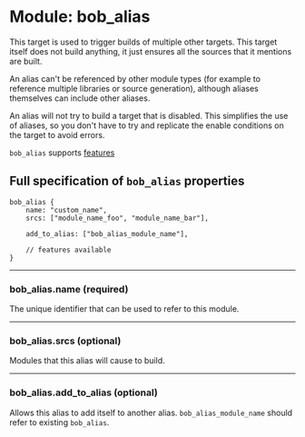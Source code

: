# Module: bob_alias

This target is used to trigger builds of multiple other targets.
This target itself does not build anything, it just ensures all
the sources that it mentions are built.

An alias can't be referenced by other module types
(for example to reference multiple libraries or source generation),
although aliases themselves can include other aliases.

An alias will not try to build a target that is disabled. This
simplifies the use of aliases, so you don't have to try and
replicate the enable conditions on the target to avoid errors.

`bob_alias` supports [features](../features.md)

## Full specification of `bob_alias` properties

```bp
bob_alias {
    name: "custom_name",
    srcs: ["module_name_foo", "module_name_bar"],

    add_to_alias: ["bob_alias_module_name"],

    // features available
}
```

---

### **bob_alias.name** (required)

The unique identifier that can be used to refer to this module.

---

### **bob_alias.srcs** (optional)

Modules that this alias will cause to build.

---

### **bob_alias.add_to_alias** (optional)

Allows this alias to add itself to another alias.
`bob_alias_module_name` should refer to existing `bob_alias`.
